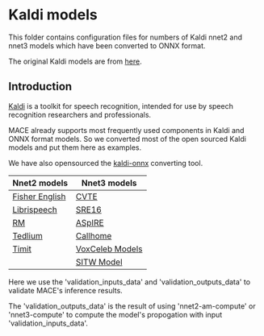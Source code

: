 Kaldi models
=====

This folder contains configuration files for numbers of Kaldi nnet2 and nnet3 models which have been converted to ONNX format.

The original Kaldi models are from [here](http://kaldi-asr.org/models.html).

Introduction
---
[Kaldi](http://github.com/kaldi-asr/kaldi) is a toolkit for speech recognition, intended for use by speech recognition researchers and professionals.

MACE already supports most frequently used components in Kaldi and ONNX format models. So we converted most of the open sourced Kaldi models and put them here as examples.

We have also opensourced the [kaldi-onnx](https://github.com/XiaoMi/kaldi-onnx) converting tool.

|   Nnet2 models      | Nnet3 models |
|  ---------------         | --------- |
| [Fisher English](http://kaldi-asr.org/downloads/build/8/trunk/egs/fisher_english/s5/exp/nnet2_online/nnet_a_online/final.mdl)  | [CVTE](http://kaldi-asr.org/models/m2) |
| [Librispeech](http://kaldi-asr.org/downloads/build/10/trunk/egs/librispeech/s5/exp/nnet2_online/nnet_ms_a_online/final.mdl) |  [SRE16](http://kaldi-asr.org/models/m3) |
| [RM](http://kaldi-asr.org/downloads/build/4/trunk/egs/rm/s5/exp/nnet4c_gpu_ali/final.mdl) | [ASpIRE](http://kaldi-asr.org/models/m4)  |
| [Tedlium](http://kaldi-asr.org/downloads/build/9/trunk/egs/tedlium/s5/exp/nnet2_online/nnet_ms_sp_online/final.mdl) | [Callhome](http://kaldi-asr.org/models/m6) |
| [Timit](http://kaldi-asr.org/downloads/build/7/trunk/egs/timit/s5/exp/tri4_nnet/final.mdl) | [VoxCeleb Models](http://kaldi-asr.org/models/m7) |
| | [SITW Model](http://kaldi-asr.org/models/m8) |


Here we use the 'validation_inputs_data' and 'validation_outputs_data' to validate MACE's inference results.

The 'validation_outputs_data' is the result of using 'nnet2-am-compute' or 'nnet3-compute' to compute the model's propogation with input 'validation_inputs_data'.

